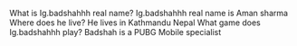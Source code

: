 What is Ig.badshahhh real name?        Ig.badshahhh real name is Aman sharma 
Where does he live?                    He lives in Kathmandu Nepal 
What game does Ig.badshahhh play?      Badshah is a PUBG Mobile specialist
